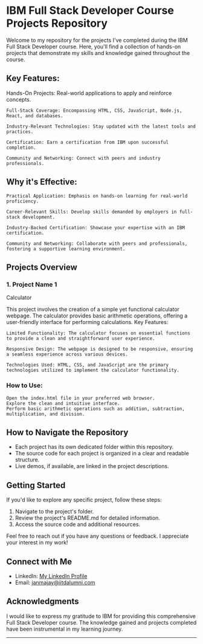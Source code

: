 

# IBM Full Stack Developer Course Projects Repository

Welcome to my repository for the projects I've completed during the IBM Full Stack Developer course. Here, you'll find a collection of hands-on projects that demonstrate my skills and knowledge gained throughout the course.

## Key Features:

Hands-On Projects: Real-world applications to apply and reinforce concepts.

    Full-Stack Coverage: Encompassing HTML, CSS, JavaScript, Node.js, React, and databases.

    Industry-Relevant Technologies: Stay updated with the latest tools and practices.

    Certification: Earn a certification from IBM upon successful completion.

    Community and Networking: Connect with peers and industry professionals.

## Why it's Effective:

    Practical Application: Emphasis on hands-on learning for real-world proficiency.

    Career-Relevant Skills: Develop skills demanded by employers in full-stack development.

    Industry-Backed Certification: Showcase your expertise with an IBM certification.

    Community and Networking: Collaborate with peers and professionals, fostering a supportive learning environment.

## Projects Overview

### 1. Project Name 1
Calculator

This project involves the creation of a simple yet functional calculator webpage. The calculator provides basic arithmetic operations, offering a user-friendly interface for performing calculations.
Key Features:

    Limited Functionality: The calculator focuses on essential functions to provide a clean and straightforward user experience.

    Responsive Design: The webpage is designed to be responsive, ensuring a seamless experience across various devices.

    Technologies Used: HTML, CSS, and JavaScript are the primary technologies utilized to implement the calculator functionality.

### How to Use:

    Open the index.html file in your preferred web browser.
    Explore the clean and intuitive interface.
    Perform basic arithmetic operations such as addition, subtraction, multiplication, and division.


## How to Navigate the Repository

- Each project has its own dedicated folder within this repository.
- The source code for each project is organized in a clear and readable structure.
- Live demos, if available, are linked in the project descriptions.

## Getting Started

If you'd like to explore any specific project, follow these steps:

1. Navigate to the project's folder.
2. Review the project's README.md for detailed information.
3. Access the source code and additional resources.

Feel free to reach out if you have any questions or feedback. I appreciate your interest in my work!

## Connect with Me

- LinkedIn: [My LinkedIn Profile](https://www.linkedin.com/in/janmajay-kumar-82b37121/)
- Email: janmajay@iitdalumni.com

## Acknowledgments

I would like to express my gratitude to IBM for providing this comprehensive Full Stack Developer course. The knowledge gained and projects completed have been instrumental in my learning journey.

---



